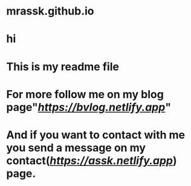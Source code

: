# mrassk.github.io
# hi
# This is my readme file
# For more follow me on my blog page"_https://bvlog.netlify.app_" 
# And if you want to contact with me you send a message on my contact(_https://assk.netlify.app_) page. 
